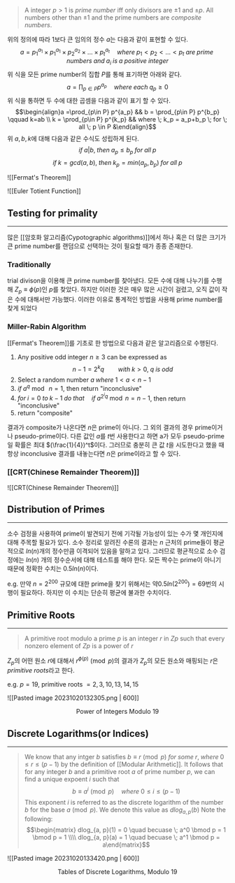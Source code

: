 >A integer $p>1$ is *prime number* iff only divisors are $\pm1$ and $\pm p$. All numbers other than $\pm1$ and the prime numbers are *composite numbers*.

위의 정의에 따라 1보다 큰  임의의 정수 $a$는 다음과 같이 표현할 수 있다. $$a=p_1^{a_1}\times p_1^{a_1}\times p_2^{a_2}\times...\times p_t^{a_t} \quad where \; p_1 < p_2 < ... <p_t \; are \; prime \; numbers\; and \; a_i \; is \; a \; positive \; integer$$위 식을 모든 prime number의 집합 $P$를 통해 표기하면 아래와 같다.$$a= \prod_{p\in P} p^{a_p} \quad where \; each \; q_p \geq 0$$위 식을 통하면 두 수에 대한 곱셈을 다음과 같이 표기 할 수 있다. $$\begin{align}a =\prod_{p\in P} p^{a_p} && b = \prod_{p\in P} p^{b_p} \qquad k=ab \\ k = \prod_{p\in P} p^{k_p} && where \; k_p = a_p+b_p  \; for \; all \; p \in P &\end{align}$$위 $a, b, k$에 대해 다음과 같은 수식도 성립하게 된다. $$if \; a|b, \; then \; a_p \leq b_p \; for \; all \; p$$$$if \; k = gcd(a, b), \; then \; k_p = min(a_p, b_p) \; for\; all\; p$$

![[Fermat's Theorem]]

![[Euler Totient Function]]

## Testing for primality
---
많은 [[암호화 알고리즘(Cypotographic algorithms)]]에서 하나 혹은 더 많은 크기가 큰 prime number를 랜덤으로 선택하는 것이 필요할 때가 종종 존재한다. 

### Traditionally
trial divison을 이용해 큰 prime number를 찾아냈다. 모든 수에 대해 나누기를 수행해 $Z_p \equiv \phi(p)$인 $p$를 찾았다. 하지만 이러한 것은 매우 많은 시간이 걸렸고, 오직 값이 작은 수에 대해서만 가능했다. 이러한 이유로 통계적인 방법을 사용해 prime number를 찾게 되었다
### Miller-Rabin Algorithm
[[Fermat's Theorem]]를 기초로 한 방법으로 다음과 같은 알고리즘으로 수행된다. 
1. Any positive odd integer $n\geq 3$ can be expressed as $$n-1 = 2^kq \qquad with \; k > 0,\; q \; is \; odd$$
2. Select a random number $a \; where\; 1<a<n-1$
3. $if \; a^q \bmod \; n=1$, then return "inconclusive"
4. $for \; i=0 \; to \; k-1\; do \;that \quad if \; a^{2^iq} \bmod n = n-1$, then return "inconclusive"
5. return "composite"

결과가 composite가 나온다면 $n$은 prime이 아니다. 그 외의 결과의 경우 prime이거나 pseudo-prime이다.  다른 값인 $a$를 $t$번 사용한다고 하면 a가 모두 pseudo-prime일 확률은 최대 $(\frac{1}{4})^t$이다. 그러므로 충분히 큰 값 $t$을 시도한다고 했을 때 항상 inconclusive 결과를 내놓는다면 $n$은 prime이라고 할 수 있다. 

### [[CRT(Chinese Remainder Theorem)]]
![[CRT(Chinese Remainder Theorem)]]
## Distribution of Primes
---
소수 검정을 사용하여 prime이 발견되기 전에 기각될 가능성이 있는 수가 몇 개인지에 대해 주목할 필요가 있다. 소수 정리로 알려진 수론의 결과는 $n$ 근처의 prime들이 평균적으로 $ln(n)$개의 정수만큼 이격되어 있음을 말하고 있다. 그러므로 평균적으로 소수 검정에는 $ln(n)$ 개의 정수순서에 대해 테스트를 해야 한다. 모든 짝수는 prime이 아니기 때문에 정확한 수치는 $0.5ln(n)$이다. 

e.g. 만약 $n=2^{200}$ 규모에 대한 prime을 찾기 위해서는 약$0.5 ln(2^{200}) = 69$번의 시행이 필요하다. 하지만 이 수치는 단순히 평균에 불과한 수치이다. 

## Primitive Roots
---
> A primitive root modulo a prime $p$ is an integer $r$ in $Zp$ such that every nonzero element of $Zp$ is a power of $r$

$Z_p$의 어떤 원소 $r$에 대해서 $r^{\phi(p)}\pmod {p}$의 결과가 $Z_p$의 모든 원소와 매핑되는 $r$은 *primitive roots*라고 한다. 

e.g. $p=19$, primitive roots $= 2, 3, 10, 13, 14, 15$

![[Pasted image 20231020132305.png | 600]]
<div align="center">Power of Integers Modulo 19</div>


## Discrete Logarithms(or Indices)
---
> We know that any intger $b$ satisfies $b \equiv r\pmod{p} \; for\; some \; r, \;where\; 0\leq r \leq (p-1)$ by the definition of [[Modular Arithmetic]]. It follows that for any integer $b$ and a primitive root $a$ of prime number $p$, we can find a unique expoent $i$ such that $$b\equiv a^i \pmod p \quad where \; 0 \leq i\leq (p-1)$$This exponent $i$ is referred to as the discrete logarithm of the number $b$ for the base $a\pmod p$. We denote this value as $dlog_{a, p}(b)$
> 	Note the following:$$\begin{matrix} dlog_{a, p}(1) = 0 \quad becuase \; a^0 \bmod p = 1 \bmod p = 1 \\\\ dlog_{a, p}(a) = 1 \quad becuase \; a^1 \bmod p = a\end{matrix}$$

![[Pasted image 20231020133420.png | 600]]
<div align="center">Tables of Discrete Logarithms, Modulo 19</div>